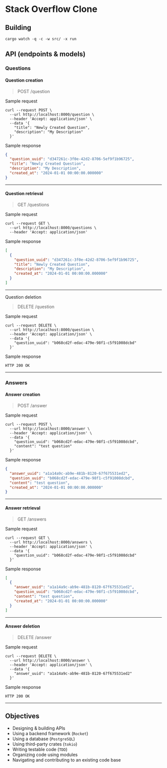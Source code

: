 # Stack Overflow Clone

## Building

```shell
cargo watch -q -c -w src/ -x run
```

## **API (endpoints & models)**

### Questions

#### **Question creation**

> POST /question

Sample request

```shell
curl --request POST \
  --url http://localhost:8000/question \
  --header 'Accept: application/json' \
  --data '{
    "title": "Newly Created Question",
    "description": "My Description"
  }'
```

Sample response

```json
{
  "question_uuid": "d347261c-3f0e-42d2-8706-5ef9f1b96725",
  "title": "Newly Created Question",
  "description": "My Description",
  "created_at": "2024-01-01 00:00:00.000000"
}
```

---

#### **Question retrieval**

> GET /questions

Sample request

```shell
curl --request GET \
  --url http://localhost:8000/questions \
  --header 'Accept: application/json'
```

Sample response

```json
[
  {
    "question_uuid": "d347261c-3f0e-42d2-8706-5ef9f1b96725",
    "title": "Newly Created Question",
    "description": "My Description",
    "created_at": "2024-01-01 00:00:00.000000"
  }
]
```

---

Question deletion

> DELETE /question

Sample request

```shell
curl --request DELETE \
  --url http://localhost:8000/question \
  --header 'Accept: application/json' \
  --data '{
    "question_uuid": "b068cd2f-edac-479e-98f1-c5f91008dcbd"
  }'
```

Sample response

`HTTP 200 OK`

---

### Answers

#### **Answer creation**

> POST /answer

Sample request

```shell
curl --request POST \
  --url http://localhost:8000/answer \
  --header 'Accept: application/json' \
  --data '{
    "question_uuid": "b068cd2f-edac-479e-98f1-c5f91008dcbd",
    "content": "test question"
  }'
```

Sample response

```json
{
  "answer_uuid": "a1a14a9c-ab9e-481b-8120-67f675531ed2",
  "question_uuid": "b068cd2f-edac-479e-98f1-c5f91008dcbd",
  "content": "test question",
  "created_at": "2024-01-01 00:00:00.000000"
}
```

---

#### **Answer retrieval**

> GET /answers

Sample request

```shell
curl --request GET \
  --url http://localhost:8000/answers \
  --header 'Accept: application/json' \
  --data '{
    "question_uuid": "b068cd2f-edac-479e-98f1-c5f91008dcbd"
  }'
```

Sample response

```json
[
  {
    "answer_uuid": "a1a14a9c-ab9e-481b-8120-67f675531ed2",
    "question_uuid": "b068cd2f-edac-479e-98f1-c5f91008dcbd",
    "content": "test question",
    "created_at": "2024-01-01 00:00:00.000000"
  }
]
```

---

#### **Answer deletion**

> DELETE /answer

Sample request

```shell
curl --request DELETE \
  --url http://localhost:8000/answer \
  --header 'Accept: application/json' \
  --data '{
    "answer_uuid": "a1a14a9c-ab9e-481b-8120-67f675531ed2"
  }'
```

Sample response

`HTTP 200 OK`

---

## Objectives

- Designing & building APIs
- Using a backend framework (`Rocket`)
- Using a database (`PostgreSQL`)
- Using third-party crates (`tokio`)
- Writing testable code (`TDD`)
- Organizing code using modules
- Navigating and contributing to an existing code base
